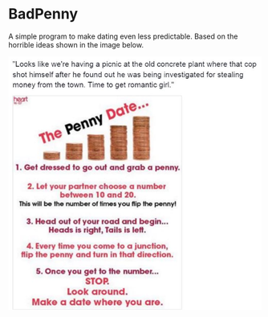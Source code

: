 # BadPenny
A simple program to make dating even less predictable. 
Based on the horrible ideas shown in the image below. 

![Bad Penny](/badpenny.jpg)
